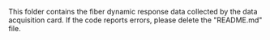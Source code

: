 This folder contains the fiber dynamic response data collected by the data acquisition card. If the code reports errors, please delete the "README.md" file.
